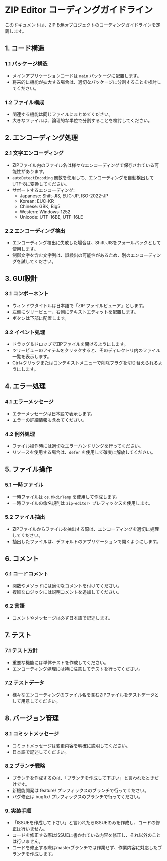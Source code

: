 # ZIP Editor コーディングガイドライン

このドキュメントは、ZIP Editorプロジェクトのコーディングガイドラインを定義します。

## 1. コード構造

### 1.1 パッケージ構造
- メインアプリケーションコードは `main` パッケージに配置します。
- 将来的に機能が拡大する場合は、適切なパッケージに分割することを検討してください。

### 1.2 ファイル構成
- 関連する機能は同じファイルにまとめてください。
- 大きなファイルは、論理的な単位で分割することを検討してください。

## 2. エンコーディング処理

### 2.1 文字エンコーディング
- ZIPファイル内のファイル名は様々なエンコーディングで保存されている可能性があります。
- `autoDetectEncoding` 関数を使用して、エンコーディングを自動検出してUTF-8に変換してください。
- サポートするエンコーディング:
  - Japanese: Shift-JIS, EUC-JP, ISO-2022-JP
  - Korean: EUC-KR
  - Chinese: GBK, Big5
  - Western: Windows-1252
  - Unicode: UTF-16BE, UTF-16LE

### 2.2 エンコーディング検出
- エンコーディング検出に失敗した場合は、Shift-JISをフォールバックとして使用します。
- 制御文字を含む文字列は、誤検出の可能性があるため、別のエンコーディングを試してください。

## 3. GUI設計

### 3.1 コンポーネント
- ウィンドウタイトルは日本語で「ZIP ファイルビューア」とします。
- 左側にツリービュー、右側にテキストエディットを配置します。
- ボタンは下部に配置します。

### 3.2 イベント処理
- ドラッグ＆ドロップでZIPファイルを開けるようにします。
- ツリービューのアイテムをクリックすると、そのディレクトリ内のファイル一覧を表示します。
- Ctrl+クリックまたはコンテキストメニューで削除フラグを切り替えられるようにします。

## 4. エラー処理

### 4.1 エラーメッセージ
- エラーメッセージは日本語で表示します。
- エラーの詳細情報も含めてください。

### 4.2 例外処理
- ファイル操作時には適切なエラーハンドリングを行ってください。
- リソースを使用する場合は、`defer` を使用して確実に解放してください。

## 5. ファイル操作

### 5.1 一時ファイル
- 一時ファイルは `os.MkdirTemp` を使用して作成します。
- 一時ファイルの命名規則は `zip-editor-` プレフィックスを使用します。

### 5.2 ファイル抽出
- ZIPファイルからファイルを抽出する際は、エンコーディングを適切に処理してください。
- 抽出したファイルは、デフォルトのアプリケーションで開くようにします。

## 6. コメント

### 6.1 コードコメント
- 関数やメソッドには適切なコメントを付けてください。
- 複雑なロジックには説明コメントを追加してください。

### 6.2 言語
- コメントやメッセージは必ず日本語で記述します。

## 7. テスト

### 7.1 テスト方針
- 重要な機能には単体テストを作成してください。
- エンコーディング処理には特に注意してテストを行ってください。

### 7.2 テストデータ
- 様々なエンコーディングのファイル名を含むZIPファイルをテストデータとして用意してください。

## 8. バージョン管理

### 8.1 コミットメッセージ
- コミットメッセージは変更内容を明確に説明してください。
- 日本語で記述してください。

### 8.2 ブランチ戦略
- ブランチを作成するのは、「ブランチを作成して下さい」と言われたときだけです。
- 新機能開発は feature/ プレフィックスのブランチで行ってください。
- バグ修正は bugfix/ プレフィックスのブランチで行ってください。

### 9. 実装手順
- 「ISSUEを作成して下さい」と言われたらISSUEのみを作成し、コードの修正は行いません。
- コードを修正する際はISSUEに書かれている内容を修正し、それ以外のことは行いません。
- コードを修正する際はmasterブランチでは作業せず、作業内容に対応したブランチを作成します。